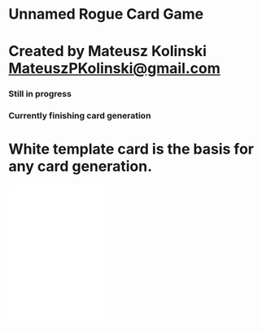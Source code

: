 # Unnamed Rogue Card Game
# Created by Mateusz Kolinski MateuszPKolinski@gmail.com

### Still in progress
### Currently finishing card generation

# White template card is the basis for any card generation.

<img src="https://raw.githubusercontent.com/MateuszKolinski/RogueProject/refs/heads/main/Templates/WhiteTemplate.png" width="200" height="280">
